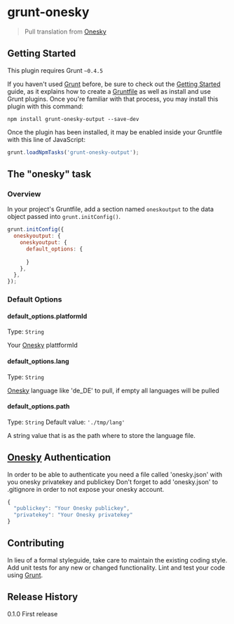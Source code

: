 # grunt-onesky

> Pull translation from [Onesky](http://developer.oneskyapp.com/api)

## Getting Started
This plugin requires Grunt `~0.4.5`

If you haven't used [Grunt](http://gruntjs.com/) before, be sure to check out the [Getting Started](http://gruntjs.com/getting-started) guide, as it explains how to create a [Gruntfile](http://gruntjs.com/sample-gruntfile) as well as install and use Grunt plugins. Once you're familiar with that process, you may install this plugin with this command:

```shell
npm install grunt-onesky-output --save-dev
```

Once the plugin has been installed, it may be enabled inside your Gruntfile with this line of JavaScript:

```js
grunt.loadNpmTasks('grunt-onesky-output');
```

## The "onesky" task

### Overview
In your project's Gruntfile, add a section named `oneskoutput` to the data object passed into `grunt.initConfig()`.

```js
grunt.initConfig({
  oneskyoutput: {
    oneskyoutput: {
      default_options: {
        
      }
    },
  },
});
```

### Default Options

#### default_options.platformId
Type: `String`

Your [Onesky](http://developer.oneskyapp.com/api) plattformId

#### default_options.lang
Type: `String`

[Onesky](http://developer.oneskyapp.com/api) language like 'de_DE' to pull, if empty all languages will be pulled

#### default_options.path
Type: `String`
Default value: `'./tmp/lang'`

A string value that is as the path where to store the language file.

## [Onesky](http://developer.oneskyapp.com/api) Authentication
In order to be able to authenticate you need a file called 'onesky.json' with you onesky privatekey and publickey
Don't forget to add 'onesky.json' to .gitignore in order to not expose your onesky account.

```js
{
  "publickey": "Your Onesky publickey",
  "privatekey": "Your Onesky privatekey"
}
```

## Contributing
In lieu of a formal styleguide, take care to maintain the existing coding style. Add unit tests for any new or changed functionality. Lint and test your code using [Grunt](http://gruntjs.com/).

## Release History
0.1.0
First release
